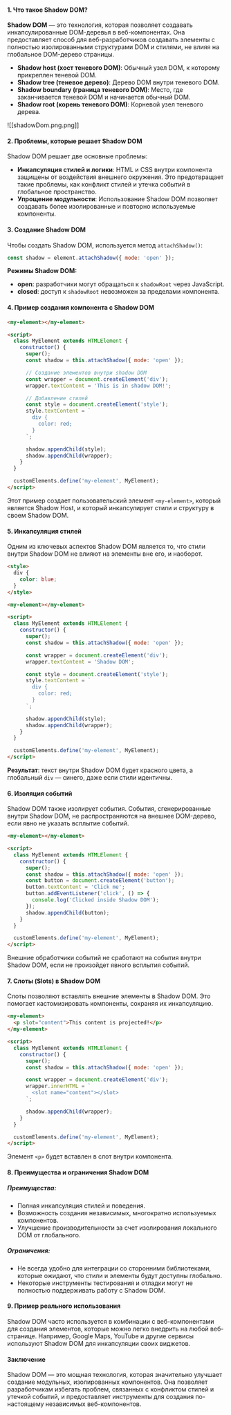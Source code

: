 #### 1. **Что такое Shadow DOM?**

**Shadow DOM** — это технология, которая позволяет создавать инкапсулированные DOM-деревья в веб-компонентах. Она предоставляет способ для веб-разработчиков создавать элементы с полностью изолированными структурами DOM и стилями, не влияя на глобальное DOM-дерево страницы.

- **Shadow host (хост теневого DOM)**: Обычный узел DOM, к которому прикреплен теневой DOM.
- **Shadow tree (теневое дерево)**: Дерево DOM внутри теневого DOM.
- **Shadow boundary (граница теневого DOM)**: Место, где заканчивается теневой DOM и начинается обычный DOM.
- **Shadow root (корень теневого DOM)**: Корневой узел теневого дерева.

![[shadowDom.png.png]]


#### 2. **Проблемы, которые решает Shadow DOM**

Shadow DOM решает две основные проблемы:

- **Инкапсуляция стилей и логики**: HTML и CSS внутри компонента защищены от воздействия внешнего окружения. Это предотвращает такие проблемы, как конфликт стилей и утечка событий в глобальное пространство.
- **Упрощение модульности**: Использование Shadow DOM позволяет создавать более изолированные и повторно используемые компоненты.

#### 3. **Создание Shadow DOM**

Чтобы создать Shadow DOM, используется метод `attachShadow()`:

```js
const shadow = element.attachShadow({ mode: 'open' });
```

**Режимы Shadow DOM:**

- **open**: разработчики могут обращаться к `shadowRoot` через JavaScript.
- **closed**: доступ к `shadowRoot` невозможен за пределами компонента.

#### 4. **Пример создания компонента с Shadow DOM**

```html
<my-element></my-element>

<script>
  class MyElement extends HTMLElement {
    constructor() {
      super();
      const shadow = this.attachShadow({ mode: 'open' });

      // Создание элементов внутри shadow DOM
      const wrapper = document.createElement('div');
      wrapper.textContent = 'This is in shadow DOM!';

      // Добавление стилей
      const style = document.createElement('style');
      style.textContent = `
        div {
          color: red;
        }
      `;

      shadow.appendChild(style);
      shadow.appendChild(wrapper);
    }
  }

  customElements.define('my-element', MyElement);
</script>

```


Этот пример создает пользовательский элемент `<my-element>`, который является Shadow Host, и который инкапсулирует стили и структуру в своем Shadow DOM.

#### 5. **Инкапсуляция стилей**

Одним из ключевых аспектов Shadow DOM является то, что стили внутри Shadow DOM не влияют на элементы вне его, и наоборот.

```html
<style>
  div {
    color: blue;
  }
</style>

<my-element></my-element>

<script>
  class MyElement extends HTMLElement {
    constructor() {
      super();
      const shadow = this.attachShadow({ mode: 'open' });

      const wrapper = document.createElement('div');
      wrapper.textContent = 'Shadow DOM';

      const style = document.createElement('style');
      style.textContent = `
        div {
          color: red;
        }
      `;

      shadow.appendChild(style);
      shadow.appendChild(wrapper);
    }
  }

  customElements.define('my-element', MyElement);
</script>

```

**Результат**: текст внутри Shadow DOM будет красного цвета, а глобальный `div` — синего, даже если стили идентичны.

#### 6. **Изоляция событий**

Shadow DOM также изолирует события. События, сгенерированные внутри Shadow DOM, не распространяются на внешнее DOM-дерево, если явно не указать всплытие событий.

```html
<my-element></my-element>

<script>
  class MyElement extends HTMLElement {
    constructor() {
      super();
      const shadow = this.attachShadow({ mode: 'open' });
      const button = document.createElement('button');
      button.textContent = 'Click me';
      button.addEventListener('click', () => {
        console.log('Clicked inside Shadow DOM');
      });
      shadow.appendChild(button);
    }
  }

  customElements.define('my-element', MyElement);
</script>

```

Внешние обработчики событий не сработают на события внутри Shadow DOM, если не произойдет явного всплытия событий.

#### 7. **Слоты (Slots) в Shadow DOM**

Слоты позволяют вставлять внешние элементы в Shadow DOM. Это помогает кастомизировать компоненты, сохраняя их инкапсуляцию.

```html
<my-element>
  <p slot="content">This content is projected!</p>
</my-element>

<script>
  class MyElement extends HTMLElement {
    constructor() {
      super();
      const shadow = this.attachShadow({ mode: 'open' });

      const wrapper = document.createElement('div');
      wrapper.innerHTML = `
        <slot name="content"></slot>
      `;

      shadow.appendChild(wrapper);
    }
  }

  customElements.define('my-element', MyElement);
</script>
```

Элемент `<p>` будет вставлен в слот внутри компонента.

#### 8. **Преимущества и ограничения Shadow DOM**

##### Преимущества:

- Полная инкапсуляция стилей и поведения.
- Возможность создания независимых, многократно используемых компонентов.
- Улучшение производительности за счет изолирования локального DOM от глобального.

##### Ограничения:

- Не всегда удобно для интеграции со сторонними библиотеками, которые ожидают, что стили и элементы будут доступны глобально.
- Некоторые инструменты тестирования и отладки могут не полностью поддерживать работу с Shadow DOM.

#### 9. **Пример реального использования**

Shadow DOM часто используется в комбинации с веб-компонентами для создания элементов, которые можно легко внедрить на любой веб-странице. Например, Google Maps, YouTube и другие сервисы используют Shadow DOM для инкапсуляции своих виджетов.

#### Заключение

Shadow DOM — это мощная технология, которая значительно улучшает создание модульных, изолированных компонентов. Она позволяет разработчикам избегать проблем, связанных с конфликтом стилей и утечкой событий, и предоставляет инструменты для создания по-настоящему независимых веб-компонентов.